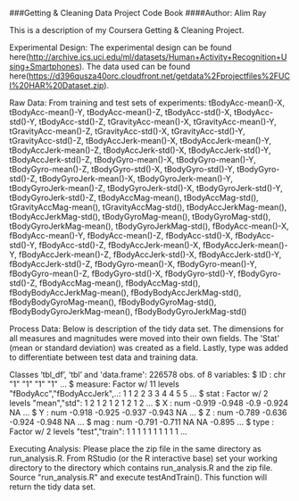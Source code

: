 ###Getting & Cleaning Data Project Code Book
####Author:  Alim Ray

This is a description of my Coursera Getting & Cleaning Project.

Experimental Design: The experimental design can be found here(http://archive.ics.uci.edu/ml/datasets/Human+Activity+Recognition+Using+Smartphones).  The data used can be found here(https://d396qusza40orc.cloudfront.net/getdata%2Fprojectfiles%2FUCI%20HAR%20Dataset.zip).

Raw Data:
From training and test sets of experiments:
tBodyAcc-mean()-X, tBodyAcc-mean()-Y, tBodyAcc-mean()-Z, tBodyAcc-std()-X, tBodyAcc-std()-Y, tBodyAcc-std()-Z, tGravityAcc-mean()-X, tGravityAcc-mean()-Y, tGravityAcc-mean()-Z, tGravityAcc-std()-X, tGravityAcc-std()-Y, tGravityAcc-std()-Z, tBodyAccJerk-mean()-X, tBodyAccJerk-mean()-Y, tBodyAccJerk-mean()-Z, tBodyAccJerk-std()-X, tBodyAccJerk-std()-Y, tBodyAccJerk-std()-Z, tBodyGyro-mean()-X, tBodyGyro-mean()-Y, tBodyGyro-mean()-Z, tBodyGyro-std()-X, tBodyGyro-std()-Y, tBodyGyro-std()-Z, tBodyGyroJerk-mean()-X, tBodyGyroJerk-mean()-Y, tBodyGyroJerk-mean()-Z, tBodyGyroJerk-std()-X, tBodyGyroJerk-std()-Y, tBodyGyroJerk-std()-Z, tBodyAccMag-mean(), tBodyAccMag-std(), tGravityAccMag-mean(), tGravityAccMag-std(), tBodyAccJerkMag-mean(), tBodyAccJerkMag-std(), tBodyGyroMag-mean(), tBodyGyroMag-std(), tBodyGyroJerkMag-mean(), tBodyGyroJerkMag-std(), fBodyAcc-mean()-X, fBodyAcc-mean()-Y, fBodyAcc-mean()-Z, fBodyAcc-std()-X, fBodyAcc-std()-Y, fBodyAcc-std()-Z, fBodyAccJerk-mean()-X, fBodyAccJerk-mean()-Y, fBodyAccJerk-mean()-Z, fBodyAccJerk-std()-X, fBodyAccJerk-std()-Y, fBodyAccJerk-std()-Z, fBodyGyro-mean()-X, fBodyGyro-mean()-Y, fBodyGyro-mean()-Z, fBodyGyro-std()-X, fBodyGyro-std()-Y, fBodyGyro-std()-Z, fBodyAccMag-mean(), fBodyAccMag-std(), fBodyBodyAccJerkMag-mean(), fBodyBodyAccJerkMag-std(), fBodyBodyGyroMag-mean(), fBodyBodyGyroMag-std(), fBodyBodyGyroJerkMag-mean(), fBodyBodyGyroJerkMag-std()

Process Data:  Below is description of the tidy data set.  The dimensions for all measures and magnitudes were moved into their own fields.  The 'Stat' (mean or standard deviation) was created as a field.  Lastly, type was added to differentiate between test data and training data.


Classes ‘tbl_df’, ‘tbl’ and 'data.frame':	226578 obs. of  8 variables:
 $ ID     : chr  "1" "1" "1" "1" ...
 $ measure: Factor w/ 11 levels "fBodyAcc","fBodyAccJerk",..: 1 1 2 2 3 3 4 4 5 5 ...
 $ stat   : Factor w/ 2 levels "mean","std": 1 2 1 2 1 2 1 2 1 2 ...
 $ X      : num  -0.919 -0.948 -0.9 -0.924 NA ...
 $ Y      : num  -0.918 -0.925 -0.937 -0.943 NA ...
 $ Z      : num  -0.789 -0.636 -0.924 -0.948 NA ...
 $ mag    : num  -0.791 -0.711 NA NA -0.895 ...
 $ type   : Factor w/ 2 levels "test","train": 1 1 1 1 1 1 1 1 1 1 ...

Executing Analysis: Please place the zip file in the same directory as run_analysis.R.  From RStudio (or the R interactive base) set your working directory to the directory which contains run_analysis.R and the zip file.  Source "run_analysis.R" and execute testAndTrain().  This function will return the tidy data set.

